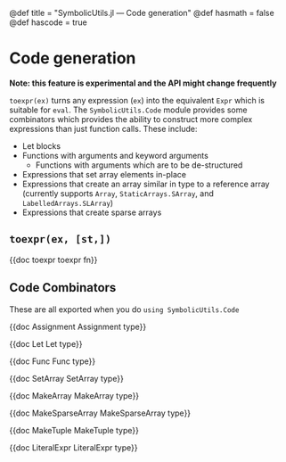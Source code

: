 @def title = "SymbolicUtils.jl — Code generation"
@def hasmath = false
@def hascode = true

# Code generation

**Note: this feature is experimental and the API might change frequently**

`toexpr(ex)` turns any expression (`ex`) into the equivalent `Expr` which is suitable for `eval`. The `SymbolicUtils.Code` module provides some combinators which provides the ability to construct more complex expressions than just function calls. These include:

- Let blocks
- Functions with arguments and keyword arguments
  - Functions with arguments which are to be de-structured
- Expressions that set array elements in-place
- Expressions that create an array similar in type to a reference array (currently supports `Array`, `StaticArrays.SArray`, and `LabelledArrays.SLArray`)
- Expressions that create sparse arrays

## `toexpr(ex, [st,])`

{{doc toexpr toexpr fn}}

## Code Combinators

These are all exported when you do `using SymbolicUtils.Code`

{{doc Assignment Assignment type}}

{{doc Let Let type}}

{{doc Func Func type}}

{{doc SetArray SetArray type}}

{{doc MakeArray MakeArray type}}

{{doc MakeSparseArray MakeSparseArray type}}

{{doc MakeTuple MakeTuple type}}

{{doc LiteralExpr LiteralExpr type}}
